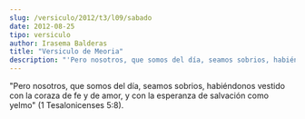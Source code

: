 ```yaml
---
slug: /versiculo/2012/t3/l09/sabado
date: 2012-08-25
tipo: versiculo
author: Irasema Balderas
title: "Versiculo de Meoria"
description: "'Pero nosotros, que somos del día, seamos sobrios, habiéndonos vestido con la  coraza de fe y de amor, y con la esperanza de salvación como yelmo' (1  Tesalonicenses 5:8)."
---
```


"Pero nosotros, que somos del día, seamos sobrios, habiéndonos vestido con la coraza de fe y de amor, y con la esperanza de salvación como yelmo" (1 Tesalonicenses 5:8).
